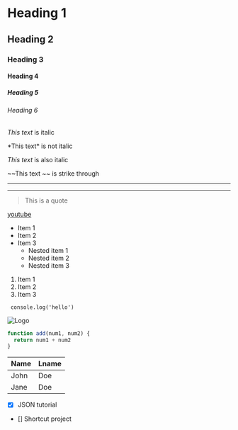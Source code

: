 <!-- Heading -->
# Heading 1
## Heading 2
### Heading 3
#### Heading 4
##### Heading 5
###### Heading 6

<!-- Italic -->
*This text* is italic

\*This text\* is not italic

_This text_ is also italic

<!-- Strong -->


<!-- Strikethrough -->
~~This text ~~ is strike through

<!-- Horizontal line -->
---
___

<!-- Blockquote -->
> This is a quote

<!-- Links -->
[youtube](https://www.youtube.com)

<!-- UL -->
* Item 1
* Item 2
* Item 3
  * Nested item 1
  * Nested item 2
  * Nested item 3

1. Item 1
1. Item 2
1. Item 3

<!-- Inline code blocks -->
` console.log('hello')`

<!-- Image -->
![Logo](https://upload.wikimedia.org/wikipedia/commons/thumb/b/b6/Image_created_with_a_mobile_phone.png/800px-Image_created_with_a_mobile_phone.png)

```javascript
function add(num1, num2) {
  return num1 + num2
}
```


<!-- Tables -->

| Name    | Lname |
| ------  | ----- |
| John    | Doe   |
| Jane    | Doe   |


<!-- To do -->
* [x] JSON tutorial
* [] Shortcut project
